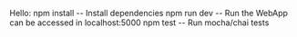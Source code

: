Hello:
npm install -- Install dependencies
npm run dev -- Run the WebApp can be accessed in localhost:5000
npm test -- Run mocha/chai tests
